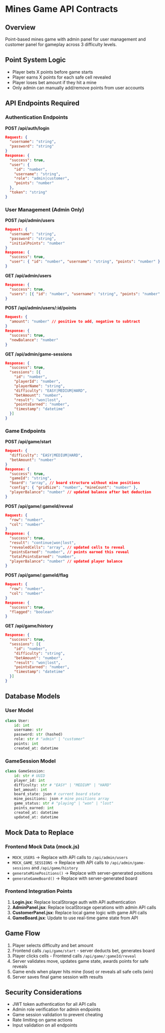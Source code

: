 # Mines Game API Contracts

## Overview
Point-based mines game with admin panel for user management and customer panel for gameplay across 3 difficulty levels.

## Point System Logic
- Player bets X points before game starts
- Player earns X points for each safe cell revealed
- Player loses bet amount if they hit a mine
- Only admin can manually add/remove points from user accounts

## API Endpoints Required

### Authentication Endpoints

**POST /api/auth/login**
```json
Request: {
  "username": "string",
  "password": "string"
}
Response: {
  "success": true,
  "user": {
    "id": "number",
    "username": "string", 
    "role": "admin|customer",
    "points": "number"
  },
  "token": "string"
}
```

### User Management (Admin Only)

**POST /api/admin/users**
```json
Request: {
  "username": "string",
  "password": "string", 
  "initialPoints": "number"
}
Response: {
  "success": true,
  "user": { "id": "number", "username": "string", "points": "number" }
}
```

**GET /api/admin/users**
```json
Response: {
  "success": true,
  "users": [{ "id": "number", "username": "string", "points": "number", "createdAt": "date" }]
}
```

**POST /api/admin/users/:id/points**
```json
Request: {
  "amount": "number" // positive to add, negative to subtract
}
Response: {
  "success": true,
  "newBalance": "number"
}
```

**GET /api/admin/game-sessions**
```json
Response: {
  "success": true,
  "sessions": [{ 
    "id": "number", 
    "playerId": "number", 
    "playerName": "string",
    "difficulty": "EASY|MEDIUM|HARD",
    "betAmount": "number",
    "result": "won|lost",
    "pointsEarned": "number",
    "timestamp": "datetime"
  }]
}
```

### Game Endpoints

**POST /api/game/start**
```json
Request: {
  "difficulty": "EASY|MEDIUM|HARD",
  "betAmount": "number"
}
Response: {
  "success": true,
  "gameId": "string",
  "board": "array", // board structure without mine positions
  "config": { "gridSize": "number", "mineCount": "number" },
  "playerBalance": "number" // updated balance after bet deduction
}
```

**POST /api/game/:gameId/reveal**
```json
Request: {
  "row": "number",
  "col": "number"
}
Response: {
  "success": true,
  "result": "continue|won|lost",
  "revealedCells": "array", // updated cells to reveal
  "pointsEarned": "number", // points earned this reveal
  "totalPointsEarned": "number",
  "playerBalance": "number" // updated player balance
}
```

**POST /api/game/:gameId/flag**
```json
Request: {
  "row": "number", 
  "col": "number"
}
Response: {
  "success": true,
  "flagged": "boolean"
}
```

**GET /api/game/history**
```json
Response: {
  "success": true,
  "sessions": [{ 
    "id": "number",
    "difficulty": "string", 
    "betAmount": "number",
    "result": "won|lost",
    "pointsEarned": "number",
    "timestamp": "datetime"
  }]
}
```

## Database Models

### User Model
```python
class User:
    id: int
    username: str
    password: str (hashed)
    role: str # "admin" | "customer"  
    points: int
    created_at: datetime
```

### GameSession Model
```python
class GameSession:
    id: str # UUID
    player_id: int
    difficulty: str # "EASY" | "MEDIUM" | "HARD"
    bet_amount: int
    board_state: json # current board state
    mine_positions: json # mine positions array
    game_status: str # "playing" | "won" | "lost"
    points_earned: int
    created_at: datetime
    updated_at: datetime
```

## Mock Data to Replace

### Frontend Mock Data (mock.js)
- `MOCK_USERS` → Replace with API calls to `/api/admin/users`
- `MOCK_GAME_SESSIONS` → Replace with API calls to `/api/admin/game-sessions` and `/api/game/history`
- `generateMinePositions()` → Replace with server-generated positions
- `generateGameBoard()` → Replace with server-generated board

### Frontend Integration Points

1. **Login.jsx**: Replace localStorage auth with API authentication
2. **AdminPanel.jsx**: Replace localStorage operations with admin API calls
3. **CustomerPanel.jsx**: Replace local game logic with game API calls
4. **GameBoard.jsx**: Update to use real-time game state from API

## Game Flow
1. Player selects difficulty and bet amount
2. Frontend calls `/api/game/start` - server deducts bet, generates board
3. Player clicks cells - Frontend calls `/api/game/:gameId/reveal`
4. Server validates move, updates game state, awards points for safe reveals
5. Game ends when player hits mine (lose) or reveals all safe cells (win)
6. Server saves final game session with results

## Security Considerations
- JWT token authentication for all API calls
- Admin role verification for admin endpoints
- Game session validation to prevent cheating
- Rate limiting on game actions
- Input validation on all endpoints